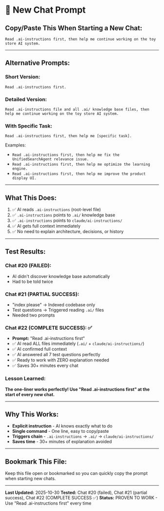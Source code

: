 # 🚀 New Chat Prompt

## Copy/Paste This When Starting a New Chat:

```
Read .ai-instructions first, then help me continue working on the toy store AI system.
```

---

## Alternative Prompts:

### Short Version:

```
Read .ai-instructions first.
```

### Detailed Version:

```
Read .ai-instructions file and all .ai/ knowledge base files, then help me continue working on the toy store AI system.
```

### With Specific Task:

```
Read .ai-instructions first, then help me [specific task].
```

Examples:

- `Read .ai-instructions first, then help me fix the UnifiedSearchAgent relevance issue.`
- `Read .ai-instructions first, then help me optimize the learning engine.`
- `Read .ai-instructions first, then help me improve the product display UI.`

---

## What This Does:

1. ✅ AI reads `.ai-instructions` (root-level file)
2. ✅ `.ai-instructions` points to `.ai/` knowledge base
3. ✅ `.ai-instructions` points to `claude/ai-instructions/`
4. ✅ AI gets full context immediately
5. ✅ No need to explain architecture, decisions, or history

---

## Test Results:

### Chat #20 (FAILED):

- AI didn't discover knowledge base automatically
- Had to be told twice

### Chat #21 (PARTIAL SUCCESS):

- "index please" → Indexed codebase only
- Test questions → Triggered reading `.ai/` files
- Needed two prompts

### Chat #22 (COMPLETE SUCCESS): ✅

- **Prompt:** "Read .ai-instructions first"
- ✅ AI read ALL files immediately (`.ai/` + `claude/ai-instructions/`)
- ✅ AI confirmed full context
- ✅ AI answered all 7 test questions perfectly
- ✅ Ready to work with ZERO explanation needed
- ✅ Saves 30+ minutes every chat

### Lesson Learned:

**The one-liner works perfectly! Use "Read .ai-instructions first" at the start of every new chat.**

---

## Why This Works:

- **Explicit instruction** - AI knows exactly what to do
- **Single command** - One line, easy to copy/paste
- **Triggers chain** - `.ai-instructions` → `.ai/` → `claude/ai-instructions/`
- **Saves time** - 30+ minutes of explanation avoided

---

## Bookmark This File:

Keep this file open or bookmarked so you can quickly copy the prompt when starting new chats.

---

**Last Updated:** 2025-10-30
**Tested:** Chat #20 (failed), Chat #21 (partial success), Chat #22 (COMPLETE SUCCESS ✅)
**Status:** PROVEN TO WORK - Use "Read .ai-instructions first" every time
